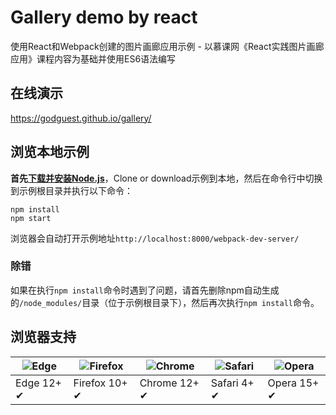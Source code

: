 # Gallery demo by react

使用React和Webpack创建的图片画廊应用示例 - 以慕课网《React实践图片画廊应用》课程内容为基础并使用ES6语法编写

## 在线演示

https://godguest.github.io/gallery/

## 浏览本地示例

**首先[下载并安装Node.js](https://nodejs.org/)**，Clone or download示例到本地，然后在命令行中切换到示例根目录并执行以下命令：

```
npm install
npm start
```

浏览器会自动打开示例地址`http://localhost:8000/webpack-dev-server/`

### 除错

如果在执行`npm install`命令时遇到了问题，请首先删除npm自动生成的`/node_modules/`目录（位于示例根目录下），然后再次执行`npm install`命令。

## 浏览器支持

![Edge](https://raw.github.com/alrra/browser-logos/master/edge/edge_48x48.png) | ![Firefox](https://raw.github.com/alrra/browser-logos/master/firefox/firefox_48x48.png) | ![Chrome](https://raw.github.com/alrra/browser-logos/master/chrome/chrome_48x48.png) | ![Safari](https://raw.github.com/alrra/browser-logos/master/safari/safari_48x48.png) | ![Opera](https://raw.github.com/alrra/browser-logos/master/opera/opera_48x48.png)
--- | --- | --- | --- | ---
Edge 12+ ✔ | Firefox 10+ ✔ | Chrome 12+ ✔ | Safari 4+ ✔ | Opera 15+ ✔
